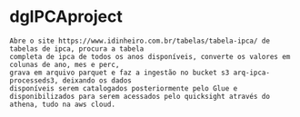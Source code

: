 # dgIPCAproject
    Abre o site https://www.idinheiro.com.br/tabelas/tabela-ipca/ de tabelas de ipca, procura a tabela
    completa de ipca de todos os anos disponíveis, converte os valores em colunas de ano, mes e perc,
    grava em arquivo parquet e faz a ingestão no bucket s3 arq-ipca-processeds3, deixando os dados 
    disponíveis serem catalogados posteriormente pelo Glue e disponibilizados para serem acessados pelo quicksight através do athena, tudo na aws cloud.
